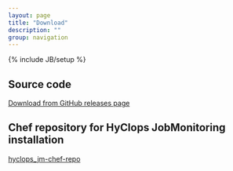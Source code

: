 ```yaml
---
layout: page
title: "Download"
description: ""
group: navigation
---
```

{% include JB/setup %}

## Source code

[Download from GitHub releases page](https://github.com/tech-sketch/hyclops_jm/releases)

## Chef repository for HyClops JobMonitoring installation

[hyclops_jm-chef-repo](https://github.com/tech-sketch/hyclops_jm-chef-repo)

